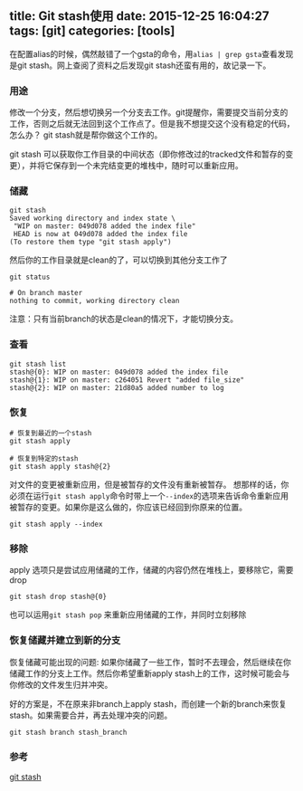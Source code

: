 title: Git stash使用
date: 2015-12-25 16:04:27
tags: [git]
categories: [tools]
---

在配置alias的时候，偶然敲错了一个gsta的命令，用`alias | grep gsta`查看发现是git stash。网上查阅了资料之后发现git stash还蛮有用的，故记录一下。


### 用途
修改一个分支，然后想切换另一个分支去工作。git提醒你，需要提交当前分支的工作，否则之后就无法回到这个工作点了。但是我不想提交这个没有稳定的代码，怎么办？
git stash就是帮你做这个工作的。

git stash 可以获取你工作目录的中间状态（即你修改过的tracked文件和暂存的变更），并将它保存到一个未完结变更的堆栈中，随时可以重新应用。

<!--more-->

### 储藏
```
git stash
Saved working directory and index state \
 "WIP on master: 049d078 added the index file"
 HEAD is now at 049d078 added the index file
(To restore them type "git stash apply")
```
然后你的工作目录就是clean的了，可以切换到其他分支工作了
```
git status

# On branch master
nothing to commit, working directory clean
```

注意：只有当前branch的状态是clean的情况下，才能切换分支。

### 查看
```
git stash list
stash@{0}: WIP on master: 049d078 added the index file
stash@{1}: WIP on master: c264051 Revert "added file_size"
stash@{2}: WIP on master: 21d80a5 added number to log
```

### 恢复
```
# 恢复到最近的一个stash
git stash apply  

# 恢复到特定的stash
git stash apply stash@{2}
```

对文件的变更被重新应用，但是被暂存的文件没有重新被暂存。
想那样的话，你必须在运行`git stash apply`命令时带上一个`--index`的选项来告诉命令重新应用被暂存的变更。如果你是这么做的，你应该已经回到你原来的位置。
```
git stash apply --index
```


### 移除
apply 选项只是尝试应用储藏的工作，储藏的内容仍然在堆栈上，要移除它，需要drop
```
git stash drop stash@{0}
```
也可以运用`git stash pop` 来重新应用储藏的工作，并同时立刻移除

### 恢复储藏并建立到新的分支

恢复储藏可能出现的问题: 如果你储藏了一些工作，暂时不去理会，然后继续在你储藏工作的分支上工作。然后你希望重新apply stash上的工作，这时候可能会与你修改的文件发生归并冲突。

好的方案是，不在原来非branch上apply stash，而创建一个新的branch来恢复stash。如果需要合并，再去处理冲突的问题。
```
git stash branch stash_branch
```



### 参考
[git stash](https://git-scm.com/book/zh/v1/Git-%E5%B7%A5%E5%85%B7-%E5%82%A8%E8%97%8F%EF%BC%88Stashing%EF%BC%89)




